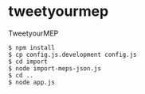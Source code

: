 tweetyourmep
============

TweetyourMEP

```
$ npm install
$ cp config.js.development config.js
$ cd import
$ node import-meps-json.js
$ cd ..
$ node app.js

```
